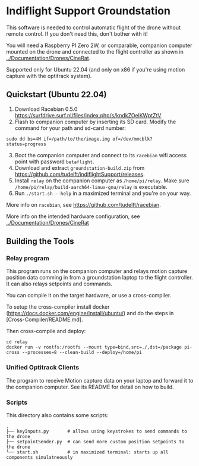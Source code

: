 
# Indiflight Support Groundstation

This software is needed to control automatic flight of the drone without remote control. If you don't need this, don't bother with it!

You will need a Raspberry PI Zero 2W, or comparable, companion computer mounted on the drone and connected to the flight controller as shown in [../Documentation/Drones/CineRat](../Documentation/Drones/CineRat).

Supported only for Ubuntu 22.04 (and only on x86 if you're using motion capture with the optitrack system).

## Quickstart (Ubuntu 22.04)

1. Download Racebian 0.5.0 <https://surfdrive.surf.nl/files/index.php/s/kndkZOelKWptZtV>
2. Flash to companion computer by inserting its SD card. Modify the command for your path and sd-card number:
```
sudo dd bs=4M if=/path/to/the/image.img of=/dev/mmcblk? status=progress
```
3. Boot the companion computer and connect to its `racebian` wifi access point with password `betaflight`.
4. Download and extract `groundstation-build.zip` from <https://github.com/tudelft/indiflightSupport/releases>. 
5. Install `relay` on the companion computer as `/home/pi/relay`. Make sure `/home/pi/relay/build-aarch64-linux-gnu/relay` is executable.
6. Run `./start.sh --help` in a maximized terminal and you're on your way.

More info on `racebian`, see <https://github.com/tudelft/racebian>. 

More info on the intended hardware configuration, see [../Documentation/Drones/CineRat](../Documentation/Drones/CineRat)

## Building the Tools

### Relay program

This program runs on the companion computer and relays motion capture position data comming in from a groundstation laptop to the flight controller. It can also relays setpoints and commands.

You can compile it on the target hardware, or use a cross-compiler.

To setup the cross-compiler install docker (<https://docs.docker.com/engine/install/ubuntu/>) and do the steps in [Cross-Compiler/README.md].

Then cross-compile and deploy:
```
cd relay
docker run -v rootfs:/rootfs --mount type=bind,src=./,dst=/package pi-cross --processes=8 --clean-build --deploy=/home/pi
```

### Unified Optitrack Clients

The program to receive Motion capture data on your laptop and forward it to
the companion computer. See its README for detail on how to build.


### Scripts

This directory also contains some scripts:
```shell
.
├── keyInputs.py       # allows using keystrokes to send commands to the drone
├── setpointSender.py  # can send more custom position setpoints to the drone
└── start.sh           # in maximized terminal: starts up all components simulatneously
```


